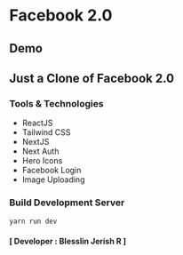 # Facebook 2.0
## Demo

## Just a Clone of Facebook 2.0
### Tools & Technologies
- ReactJS
- Tailwind CSS
- NextJS
- Next Auth
- Hero Icons
- Facebook Login
- Image Uploading

### Build Development Server

```sh
yarn run dev
``` 
#### [ Developer : Blesslin Jerish R ]
